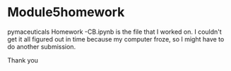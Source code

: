 # Module5homework

pymaceuticals Homework -CB.ipynb is the file that I worked on. I couldn't get it all figured out in time because my computer froze, so I might have to do another submission.

Thank you
